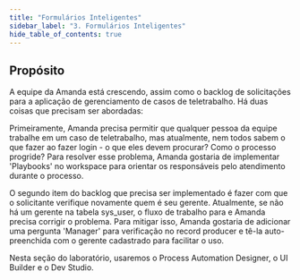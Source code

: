 ```yaml
---
title: "Formulários Inteligentes" 
sidebar_label: "3. Formulários Inteligentes"
hide_table_of_contents: true
---
```

## Propósito

A equipe da Amanda está crescendo, assim como o backlog de solicitações para a aplicação de gerenciamento de casos de teletrabalho. Há duas coisas que precisam ser abordadas:

Primeiramente, Amanda precisa permitir que qualquer pessoa da equipe trabalhe em um caso de teletrabalho, mas atualmente, nem todos sabem o que fazer ao fazer login - o que eles devem procurar? Como o processo progride? Para resolver esse problema, Amanda gostaria de implementar 'Playbooks' no workspace para orientar os responsáveis pelo atendimento durante o processo.

O segundo item do backlog que precisa ser implementado é fazer com que o solicitante verifique novamente quem é seu gerente. Atualmente, se não há um gerente na tabela sys_user, o fluxo de trabalho para e Amanda precisa corrigir o problema. Para mitigar isso, Amanda gostaria de adicionar uma pergunta 'Manager' para verificação no record producer e tê-la auto-preenchida com o gerente cadastrado para facilitar o uso.

Nesta seção do laboratório, usaremos o Process Automation Designer, o UI Builder e o Dev Studio.

